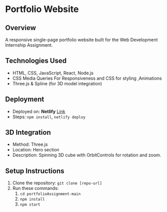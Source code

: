 # Portfolio Website
## Overview
A responsive single-page portfolio website built for the Web Development Internship Assignment.
## Technologies Used
- HTML, CSS, JavaScript, React, Node.js
- CSS Media Queries For Responsiveness and CSS for styling ,Animations
- Three.js & Spline (for 3D model integration)
## Deployment
- Deployed on: **Netlify** [Link](https://narsimhaportfolio1.netlify.com)
- Steps: `npm install`, `netlify deploy`
## 3D Integration
- Method: Three.js
- Location: Hero section
- Description: Spinning 3D cube with OrbitControls for rotation and zoom.
## Setup Instructions
1. Clone the repository: `git clone [repo-url]`
2. Run these commands:
    1. `cd portfolioAssignment-main`
    2. `npm install`
    3. `npm start`
